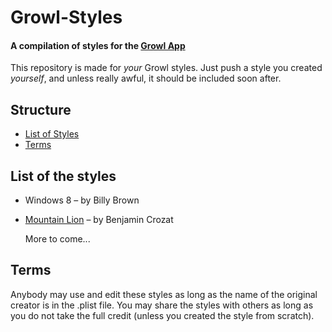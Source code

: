 # Growl-Styles

#### A compilation of styles for the [Growl App](http://growl.info)

This repository is made for _your_ Growl styles. Just push a style you
created _yourself_, and unless really awful, it should be included soon after.

## Structure

* [List of Styles](#list)
* [Terms](#terms)

<a name="list"></a>
## List of the styles

* Windows 8 – by Billy Brown
* [Mountain Lion](http://dribbble.com/shots/475237-Mountain-Lion-DP-2-Growl-Theme) – by Benjamin Crozat

	More to come...

<a name="terms"></a>
## Terms

Anybody may use and edit these styles as long as the name of the original
creator is in the .plist file. You may share the styles with others as
long as you do not take the full credit (unless you created the style from
scratch).